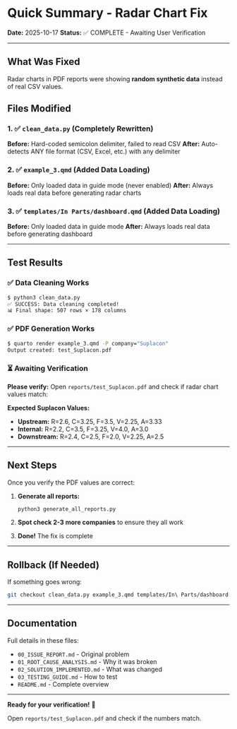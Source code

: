 # Quick Summary - Radar Chart Fix

**Date:** 2025-10-17
**Status:** ✅ COMPLETE - Awaiting User Verification

---

## What Was Fixed

Radar charts in PDF reports were showing **random synthetic data** instead of real CSV values.

## Files Modified

### 1. ✅ `clean_data.py` (Completely Rewritten)
**Before:** Hard-coded semicolon delimiter, failed to read CSV
**After:** Auto-detects ANY file format (CSV, Excel, etc.) with any delimiter

### 2. ✅ `example_3.qmd` (Added Data Loading)
**Before:** Only loaded data in guide mode (never enabled)
**After:** Always loads real data before generating radar charts

### 3. ✅ `templates/In Parts/dashboard.qmd` (Added Data Loading)
**Before:** Only loaded data in guide mode
**After:** Always loads real data before generating dashboard

---

## Test Results

### ✅ Data Cleaning Works
```bash
$ python3 clean_data.py
✅ SUCCESS: Data cleaning completed!
📊 Final shape: 507 rows × 178 columns
```

### ✅ PDF Generation Works
```bash
$ quarto render example_3.qmd -P company="Suplacon"
Output created: test_Suplacon.pdf
```

### ⏳ Awaiting Verification
**Please verify:** Open `reports/test_Suplacon.pdf` and check if radar chart values match:

**Expected Suplacon Values:**
- **Upstream:** R=2.6, C=3.25, F=3.5, V=2.25, A=3.33
- **Internal:** R=2.2, C=3.5, F=3.25, V=4.0, A=3.0
- **Downstream:** R=2.4, C=2.5, F=2.0, V=2.25, A=2.5

---

## Next Steps

Once you verify the PDF values are correct:

1. **Generate all reports:**
   ```bash
   python3 generate_all_reports.py
   ```

2. **Spot check 2-3 more companies** to ensure they all work

3. **Done!** The fix is complete

---

## Rollback (If Needed)

If something goes wrong:
```bash
git checkout clean_data.py example_3.qmd templates/In\ Parts/dashboard.qmd
```

---

## Documentation

Full details in these files:
- `00_ISSUE_REPORT.md` - Original problem
- `01_ROOT_CAUSE_ANALYSIS.md` - Why it was broken
- `02_SOLUTION_IMPLEMENTED.md` - What was changed
- `03_TESTING_GUIDE.md` - How to test
- `README.md` - Complete overview

---

**Ready for your verification!** 🎯

Open `reports/test_Suplacon.pdf` and check if the numbers match.
